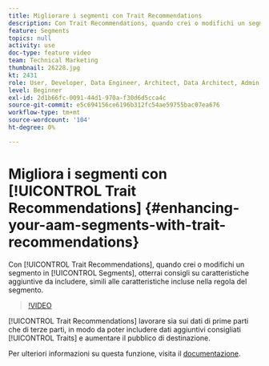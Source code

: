 ```yaml
---
title: Migliorare i segmenti con Trait Recommendations
description: Con Trait Recommendations, quando crei o modifichi un segmento, ottieni consigli su caratteristiche aggiuntive da includere, simili alle caratteristiche incluse nella regola del segmento.
feature: Segments
topics: null
activity: use
doc-type: feature video
team: Technical Marketing
thumbnail: 26228.jpg
kt: 2431
role: User, Developer, Data Engineer, Architect, Data Architect, Admin, Leader
level: Beginner
exl-id: 2d1b66fc-0091-44d1-970a-f30d6d5cca4c
source-git-commit: e5c694156ce6196b312fc54ae59755bac07ea676
workflow-type: tm+mt
source-wordcount: '104'
ht-degree: 0%

---
```


# Migliora i segmenti con [!UICONTROL Trait Recommendations] {#enhancing-your-aam-segments-with-trait-recommendations}

Con [!UICONTROL Trait Recommendations], quando crei o modifichi un segmento in [!UICONTROL Segments], otterrai consigli su caratteristiche aggiuntive da includere, simili alle caratteristiche incluse nella regola del segmento.

>[!VIDEO](https://video.tv.adobe.com/v/26228/?quality=12)

[!UICONTROL Trait Recommendations] lavorare sia sui dati di prime parti che di terze parti, in modo da poter includere dati aggiuntivi consigliati [!UICONTROL Traits] e aumentare il pubblico di destinazione.

Per ulteriori informazioni su questa funzione, visita il [documentazione](https://experiencecloud.adobe.com/resources/help/en_US/aam/trait-recommendations.html).
